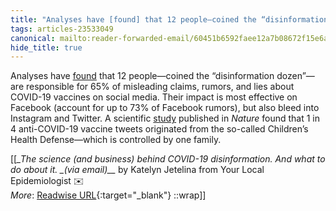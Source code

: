 ```yaml
---
title: "Analyses have [found] that 12 people—coined the “disinformation dozen”—are responsible ..."
tags: articles-23533049
canonical: mailto:reader-forwarded-email/60451b6592faee12a7b08672f15e6a8c
hide_title: true
---
```


Analyses have [found](https://substack.com/redirect/73a50a64-a1bb-4c6c-b204-8a0b501f9c07?j=eyJ1IjoiMXlmdTFqIn0.qYv5NVQwodvs9yAW1b9IqXxz-UTiPAUp4JXaRMXUArU) that 12 people—coined the “disinformation dozen”—are responsible for 65% of misleading claims, rumors, and lies about COVID-19 vaccines on social media. Their impact is most effective on Facebook (account for up to 73% of Facebook rumors), but also bleed into Instagram and Twitter. A scientific [study](https://substack.com/redirect/d6421474-9b59-4f22-9815-758d80c0356a?j=eyJ1IjoiMXlmdTFqIn0.qYv5NVQwodvs9yAW1b9IqXxz-UTiPAUp4JXaRMXUArU) published in *Nature* found that 1 in 4 anti-COVID-19 vaccine tweets originated from the so-called Children’s Health Defense—which is controlled by one family.


[[<cite>_The science (and business) behind COVID-19 disinformation. And what to do about it. _(via email)__</cite> by Katelyn Jetelina from Your Local Epidemiologist ✉️<br>
_More_: [Readwise URL](https://readwise.io/open/460864464){:target="_blank"}
::wrap]]